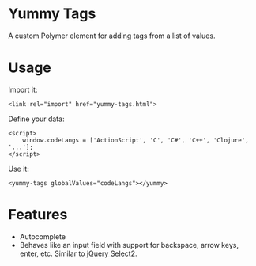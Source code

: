 # Yummy Tags

A custom Polymer element for adding tags from a list of values.

# Usage

Import it:

	<link rel="import" href="yummy-tags.html">

Define your data:

	<script>
		window.codeLangs = ['ActionScript', 'C', 'C#', 'C++', 'Clojure', '...'];
	</script>

Use it:

	<yummy-tags globalValues="codeLangs"></yummy>

# Features

* Autocomplete
* Behaves like an input field with support for backspace, arrow keys, enter, etc.  Similar to [jQuery Select2](https://select2.github.io/examples.html).
